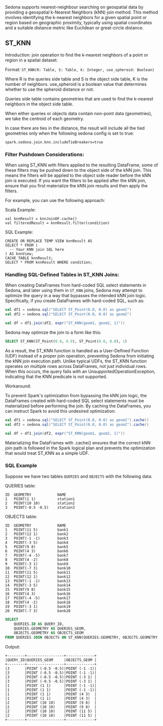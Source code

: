 
Sedona supports nearest-neighbour searching on geospatial data by providing a geospatial k-Nearest Neighbors (kNN) join method. This method involves identifying the k-nearest neighbors for a given spatial point or region based on geographic proximity, typically using spatial coordinates and a suitable distance metric like Euclidean or great-circle distance.

## ST_KNN

Introduction: join operation to find the k-nearest neighbors of a point or region in a spatial dataset.

Format: `ST_KNN(R: Table, S: Table, k: Integer, use_spheroid: Boolean)`

Where R is the queries side table and S is the object side table, K is the number of neighbors. use_spheroid is a boolean value that determines whether to use the spheroid distance or not.

Queries side table contains geometries that are used to find the k-nearest neighbors in the object side table.

When either queries or objects data contain non-point data (geometries), we take the centroid of each geometry.

In case there are ties in the distance, the result will include all the tied geometries only when the following sedona config is set to true:

```
spark.sedona.join.knn.includeTieBreakers=true
```

### Filter Pushdown Considerations:

When using ST_KNN with filters applied to the resulting DataFrame, some of these filters may be pushed down to the object side of the kNN join. This means the filters will be applied to the object side reader before the kNN join is executed. If you want the filters to be applied after the kNN join, ensure that you first materialize the kNN join results and then apply the filters.

For example, you can use the following approach:

Scala Example:

```
val knnResult = knnJoinDF.cache()
val filteredResult = knnResult.filter(condition)
```

SQL Example:

```
CREATE OR REPLACE TEMP VIEW knnResult AS
SELECT * FROM (
  -- Your KNN join SQL here
) AS knnView;
CACHE TABLE knnResult;
SELECT * FROM knnResult WHERE condition;
```

### Handling SQL-Defined Tables in ST_KNN Joins:

When creating DataFrames from hard-coded SQL select statements in Sedona, and later using them in `ST_KNN` joins, Sedona may attempt to optimize the query in a way that bypasses the intended kNN join logic. Specifically, if you create DataFrames with hard-coded SQL, such as:

```scala
val df1 = sedona.sql("SELECT ST_Point(0.0, 0.0) as geom1")
val df2 = sedona.sql("SELECT ST_Point(0.0, 0.0) as geom2")

val df = df1.join(df2, expr("ST_KNN(geom1, geom2, 1)"))
```

Sedona may optimize the join to a form like this:

```sql
SELECT ST_KNN(ST_Point(0.0, 0.0), ST_Point(0.0, 0.0), 1)
```

As a result, the ST_KNN function is handled as a User-Defined Function (UDF) instead of a proper join operation, preventing Sedona from initiating the kNN join execution path. Unlike typical UDFs, the ST_KNN function operates on multiple rows across DataFrames, not just individual rows. When this occurs, the query fails with an UnsupportedOperationException, indicating that the KNN predicate is not supported.

Workaround:

To prevent Spark's optimization from bypassing the kNN join logic, the DataFrames created with hard-coded SQL select statements must be materialized before performing the join. By caching the DataFrames, you can instruct Spark to avoid this undesired optimization:

```scala
val df1 = sedona.sql("SELECT ST_Point(0.0, 0.0) as geom1").cache()
val df2 = sedona.sql("SELECT ST_Point(0.0, 0.0) as geom2").cache()

val df = df1.join(df2, expr("ST_KNN(geom1, geom2, 1)"))
```

Materializing the DataFrames with .cache() ensures that the correct kNN join path is followed in the Spark logical plan and prevents the optimization that would treat ST_KNN as a simple UDF.

### SQL Example

Suppose we have two tables `QUERIES` and `OBJECTS` with the following data:

QUERIES table:

```
ID  GEOMETRY            NAME
1   POINT(1 1)	        station1
2   POINT(10 10)	    station2
3   POINT(-0.5 -0.5)	station3
```

OBJECTS table:

```
ID  GEOMETRY            NAME
1	POINT(11 5)         bank1
2	POINT(12 1)         bank2
3	POINT(-1 -1)        bank3
4	POINT(-3 5)         bank4
5	POINT(9 8)          bank5
6	POINT(4 3)          bank6
7	POINT(-4 -5)        bank7
8	POINT(4 -2)         bank8
9	POINT(-3 1)         bank9
10	POINT(-7 3)         bank10
11	POINT(11 5)         bank11
12	POINT(12 1)         bank12
13	POINT(-1 -1)        bank13
14	POINT(-3 5)         bank14
15	POINT(9 8)          bank15
16	POINT(4 3)          bank16
17	POINT(-4 -5)        bank17
18	POINT(4 -2)         bank18
19	POINT(-3 1)         bank19
20	POINT(-7 3)         bank20
```

```sql
SELECT
    QUERIES.ID AS QUERY_ID,
    QUERIES.GEOMETRY AS QUERIES_GEOM,
    OBJECTS.GEOMETRY AS OBJECTS_GEOM
FROM QUERIES JOIN OBJECTS ON ST_KNN(QUERIES.GEOMETRY, OBJECTS.GEOMETRY, 4, FALSE)
```

Output:

```
+--------+-----------------+-------------+
|QUERY_ID|QUERIES_GEOM     |OBJECTS_GEOM |
+--------+-----------------+-------------+
|3       |POINT (-0.5 -0.5)|POINT (-1 -1)|
|3       |POINT (-0.5 -0.5)|POINT (-1 -1)|
|3       |POINT (-0.5 -0.5)|POINT (-3 1) |
|3       |POINT (-0.5 -0.5)|POINT (-3 1) |
|1       |POINT (1 1)      |POINT (-1 -1)|
|1       |POINT (1 1)      |POINT (-1 -1)|
|1       |POINT (1 1)      |POINT (4 3)  |
|1       |POINT (1 1)      |POINT (4 3)  |
|2       |POINT (10 10)    |POINT (9 8)  |
|2       |POINT (10 10)    |POINT (9 8)  |
|2       |POINT (10 10)    |POINT (11 5) |
|2       |POINT (10 10)    |POINT (11 5) |
+--------+-----------------+-------------+
```
